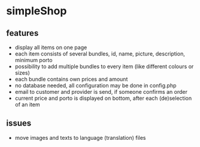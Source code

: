 # simpleShop

## features

- display all items on one page
- each item consists of several bundles, id, name, picture, description, minimum porto
- possibility to add multiple bundles to every item (like different colours or sizes)
- each bundle contains own prices and amount
- no database needed, all configuration may be done in config.php
- email to customer and provider is send, if someone confirms an order
- current price and porto is displayed on bottom, after each (de)selection of an item

## issues

- move images and texts to language (translation) files